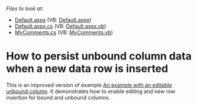 <!-- default file list -->
*Files to look at*:

* [Default.aspx](./CS/UnboundColumnForCommenting/Default.aspx) (VB: [Default.aspx](./VB/UnboundColumnForCommenting/Default.aspx))
* [Default.aspx.cs](./CS/UnboundColumnForCommenting/Default.aspx.cs) (VB: [Default.aspx.vb](./VB/UnboundColumnForCommenting/Default.aspx.vb))
* [MyComments.cs](./CS/UnboundColumnForCommenting/MyComments.cs) (VB: [MyComments.vb](./VB/UnboundColumnForCommenting/MyComments.vb))
<!-- default file list end -->
# How to persist unbound column data when a new data row is inserted


<p>This is an improved version of example <a href="https://www.devexpress.com/Support/Center/p/E330">An example with an editable unbound column</a>. It demonstrates how to enable editing and new row insertion for bound and unbound columns.</p>

<br/>


